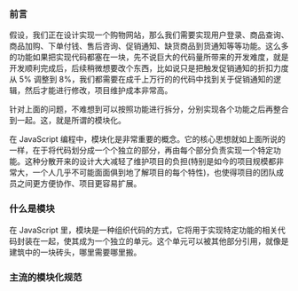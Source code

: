 ### 前言

假设，我们正在设计实现一个购物网站，那么我们需要实现用户登录、商品查询、商品加购、下单付钱、售后咨询、促销通知、缺货商品到货通知等等功能。这么多的功能如果把实现代码都塞在一块，先不说巨大的代码量所带来的开发难度，就是开发顺利完成后，后续稍微想要改个东西，比如说只是把触发促销通知的折扣力度从 5% 调整到 8%，我们都需要在成千上万行的的代码中找到关于促销通知的逻辑，然后才能进行修改，项目维护成本非常高。

针对上面的问题，不难想到可以按照功能进行拆分，分别实现各个功能之后再整合到一起。这，就是所谓的模块化。

在 JavaScript 编程中，模块化是非常重要的概念。它的核心思想就如上面所说的一样，在于将代码划分成一个个独立的部分，再由每个部分负责实现一个特定功能。这种分散开来的设计大大减轻了维护项目的负担(特别是如今的项目规模都非常大，一个人几乎不可能面面俱到地了解项目的每个特性)，也使得项目的团队成员之间更方便协作、项目更容易扩展。

### 什么是模块

在 JavaScript 里，模块是一种组织代码的方式，它将用于实现特定功能的相关代码封装在一起，使其成为一个独立的单元。这个单元可以被其他部分引用，就像是建筑中的一块砖头，哪里需要哪里搬。

### 主流的模块化规范
